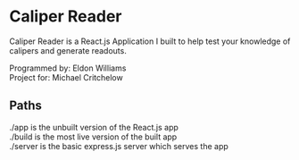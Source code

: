 # Caliper Reader

Caliper Reader is a React.js Application I built to help test your knowledge of calipers and generate readouts.

Programmed by: Eldon Williams  
Project for: Michael Critchelow  

## Paths

./app is the unbuilt version of the React.js app  
./build is the most live version of the built app  
./server is the basic express.js server which serves the app  